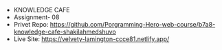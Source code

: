 * KNOWLEDGE CAFE
* Assignment- 08
* Privet Repo: https://github.com/Porgramming-Hero-web-course/b7a8-knowledge-cafe-shakilahmedshuvo
* Live Site: https://velvety-lamington-ccce81.netlify.app/
